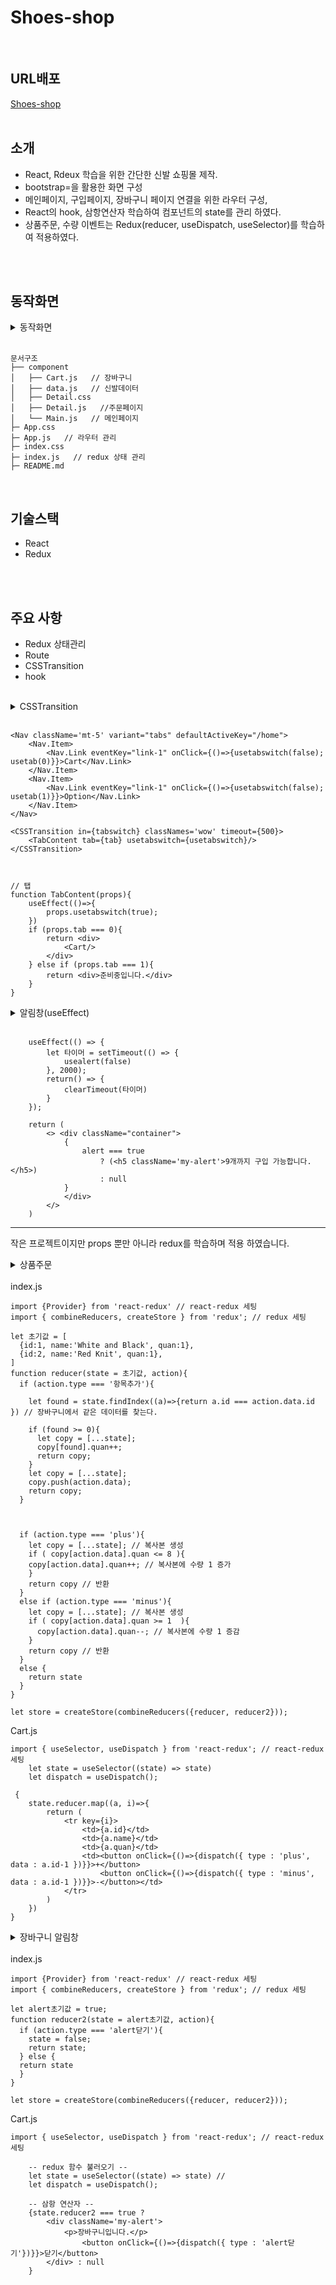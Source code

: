 # Shoes-shop
<br>

## URL배포
[Shoes-shop](https://shoes1676-site.netlify.app/)
<br> 
<br>

## 소개
- React, Rdeux 학습을 위한 간단한 신발 쇼핑몰 제작.
- bootstrap=을 활용한 화면 구성
- 메인페이지, 구입페이지, 장바구니 페이지 연결을 위한 라우터 구성,
- React의 hook, 삼항연산자 학습하여 컴포넌트의 state를 관리 하였다.
- 상품주문, 수량 이벤트는 Redux(reducer, useDispatch, useSelector)를 학습하여 적용하였다.

<br>  
<br>  

## 동작화면
<details markdown="1">
<summary>동작화면</summary>
<img src='https://user-images.githubusercontent.com/63529753/150649352-1b5d0c50-13d7-4f23-a3fc-76dd80a616e8.gif' width=100% height=100% /><br>
</details/>  
<br>

```
문서구조
├── component
│   ├── Cart.js   // 장바구니
│   ├── data.js   // 신발데이터
│   ├── Detail.css   
│   ├── Detail.js   //주문페이지
│   └── Main.js   // 메인페이지
├─ App.css
├─ App.js   // 라우터 관리
├─ index.css
├─ index.js   // redux 상태 관리
├─ README.md
```                                                                                         
 
<br>  

## 기술스택
- React
- Redux
<br>
<br>

## 주요 사항
- Redux 상태관리
- Route
- CSSTransition
- hook  
<br>  

                       
<details markdown="1">
<summary>CSSTransition</summary>
<img src='https://user-images.githubusercontent.com/63529753/150649351-b1ec28df-c065-4b4c-b7d7-569ca57f302c.gif' width=50% height=50% /><br>
- 부드러운 화면전환을 위해 탭메뉴를 CSSTransition 애니메이션을 활용하였습니다.<br>
- tabswitch state를 선언하여 1번탭, 2번탭을 누를 시 해당탭으로 이동할 수 있도록 처리하였습니다.
</details/><br>

```
<Nav className='mt-5' variant="tabs" defaultActiveKey="/home">
    <Nav.Item>
        <Nav.Link eventKey="link-1" onClick={()=>{usetabswitch(false); usetab(0)}}>Cart</Nav.Link>
    </Nav.Item>
    <Nav.Item>
        <Nav.Link eventKey="link-1" onClick={()=>{usetabswitch(false); usetab(1)}}>Option</Nav.Link>
    </Nav.Item>
</Nav>

<CSSTransition in={tabswitch} classNames='wow' timeout={500}>
    <TabContent tab={tab} usetabswitch={usetabswitch}/>
</CSSTransition>

    

// 탭
function TabContent(props){
    useEffect(()=>{
        props.usetabswitch(true); 
    })
    if (props.tab === 0){
        return <div>
            <Cart/>
        </div>
    } else if (props.tab === 1){
        return <div>준비중입니다.</div>
    }
}
```

<details markdown="1">
<summary>알림창(useEffect)</summary>
<img src='https://user-images.githubusercontent.com/63529753/150649355-3232126c-b0c7-4c8c-98f3-f1def55d1401.gif' width=50% height=50% /><br>
- Cart페이지 이동 시 일정 시간 후 사라지게 하는 알림창.<br>

</details/><br>

```
    useEffect(() => {
        let 타이머 = setTimeout(() => {
            usealert(false)
        }, 2000);
        return() => {
            clearTimeout(타이머)
        }
    });

    return (
        <> <div className="container">
            {
                alert === true
                    ? (<h5 className='my-alert'>9개까지 구입 가능합니다.</h5>)
                    : null
            }
            </div>
        </>
    )

```
                       

---
작은 프로젝트이지만 props 뿐만 아니라 redux를 학습하며 적용 하였습니다. 

<details markdown="1">
<summary>상품주문</summary>
<img src='https://user-images.githubusercontent.com/63529753/150649349-9355e741-0f20-4bcd-bf77-44ce9c7c3bb3.gif' width=50% height=50% /><br>   
- 상품주문 및, 수량 증가, 증감은 Redux 라이브러리를 활용하여
state 상태관리, 이동을 처리하였다.<br>
- reducer 함수로 상품 증가, 증감 이벤트 수정을 진행했다.<br>
- dispatch 함수로 상품 증가, 증감이 필요할 때 state 수정을 요청하여 진행했다.
</details/><br>
index.js 

```
import {Provider} from 'react-redux' // react-redux 세팅
import { combineReducers, createStore } from 'redux'; // redux 세팅

let 초기값 = [
  {id:1, name:'White and Black', quan:1}, 
  {id:2, name:'Red Knit', quan:1}, 
]
function reducer(state = 초기값, action){
  if (action.type === '항목추가'){
    
    let found = state.findIndex((a)=>{return a.id === action.data.id }) // 장바구니에서 같은 데이터를 찾는다.

    if (found >= 0){
      let copy = [...state];
      copy[found].quan++;
      return copy;
    }
    let copy = [...state];
    copy.push(action.data);
    return copy;
  }



  if (action.type === 'plus'){ 
    let copy = [...state]; // 복사본 생성
    if ( copy[action.data].quan <= 8 ){
    copy[action.data].quan++; // 복사본에 수량 1 증가
    }
    return copy // 반환
  } 
  else if (action.type === 'minus'){
    let copy = [...state]; // 복사본 생성
    if ( copy[action.data].quan >= 1  ){
      copy[action.data].quan--; // 복사본에 수량 1 증감
    }
    return copy // 반환
  }   
  else {
    return state
  }
}

let store = createStore(combineReducers({reducer, reducer2}));

```
Cart.js

```
import { useSelector, useDispatch } from 'react-redux'; // react-redux 세팅
    let state = useSelector((state) => state)  
    let dispatch = useDispatch();

 {
    state.reducer.map((a, i)=>{
        return (
            <tr key={i}>
                <td>{a.id}</td>
                <td>{a.name}</td>
                <td>{a.quan}</td>
                <td><button onClick={()=>{dispatch({ type : 'plus', data : a.id-1 })}}>+</button>
                    <button onClick={()=>{dispatch({ type : 'minus', data : a.id-1 })}}>-</button></td>
            </tr>
        )
    })
}
```

<details markdown="1">
<summary>장바구니 알림창</summary>
<img src='https://user-images.githubusercontent.com/63529753/150649356-25bc0ce4-515b-4eb5-8b87-cf28e358e392.gif' width=50% height=50% /><br>
- 알림창을 켜고 끄는것을 true, false로 구분하여 Cart.js 페이지가 뜨면 알림창이 <br>true 상태인채로 뜨고, 닫기를 누르면
false 상태로 되어 알림창이 사라진다.<br>
- 삼항연산자로 구분하였다.
</details/><br>  
index.js

```
import {Provider} from 'react-redux' // react-redux 세팅
import { combineReducers, createStore } from 'redux'; // redux 세팅

let alert초기값 = true;
function reducer2(state = alert초기값, action){
  if (action.type === 'alert닫기'){
    state = false;
    return state;
  } else {
  return state
  }
}

let store = createStore(combineReducers({reducer, reducer2}));

```
Cart.js
```
import { useSelector, useDispatch } from 'react-redux'; // react-redux 세팅

    -- redux 함수 불러오기 -- 
    let state = useSelector((state) => state) // 
    let dispatch = useDispatch();

    -- 삼항 연산자 --
    {state.reducer2 === true ?  
        <div className='my-alert'>
            <p>장바구니입니다.</p>
                <button onClick={()=>{dispatch({ type : 'alert닫기'})}}>닫기</button>
        </div> : null
    }


```

                       
                       


